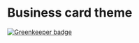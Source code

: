 # Business card theme

[![Greenkeeper badge](https://badges.greenkeeper.io/jsonresume/jsonresume-theme-business-card.svg)](https://greenkeeper.io/)